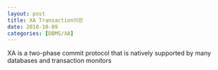 ```yaml
---
layout: post
title: XA Transaction이란
date: 2018-10-09
categories: [DBMS/XA]
---
```


XA is a two-phase commit protocol that is natively supported by many databases and transaction monitors
